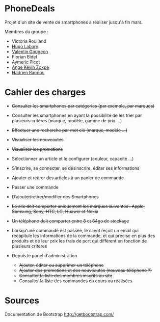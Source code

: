 # PhoneDeals
Projet d'un site de vente de smartphones à réaliser jusqu'à fin mars.

Membres du groupe :
- Victoria Roulland
- [Hugo Labory](https://github.com/Huglab)
- [Valentin Gougeon](https://github.com/ValGou)
- Florian Bidel
- Aymeric Picot
- [Ange Kévin Zokpé](https://github.com/Ange-Kevin)
- [Hadrien Rannou](https://github.com/HadrienX)

# Cahier des charges
- ~~Consulter les smartphones par catégories (par exemple, par marques)~~
- Consulter les smartphones en ayant la possibilité de les trier par plusieurs critères (marque, modèle, gamme de prix …)
- ~~Effectuer une recherche par mot clé (marque, modèle …)~~
- ~~Visualiser les nouveautés~~
- ~~Visualiser les promotions~~
- Sélectionner un article et le configurer (couleur, capacité …)
- S’inscrire, se connecter, se désinscrire, éditer ses informations
- Ajouter et retirer des articles à un panier de commande
- Passer une commande
- ~~D’ajouter/retirer/modifier des Smartphones~~
- ~~Le site doit comporter uniquement les marques suivantes : Apple, Samsung, Sony, HTC, LG, Huawei et Nokia~~
- ~~Un téléphone doit comporter entre 8 et 64go de stockage~~
- Lorsqu'une commande est passée, le client reçoit un email qui récapitule les informations de la commande, et qui précise en plus des produits et de leur prix les frais de port qui diffèrent en fonction de plusieurs critères

- Depuis le panel d'administration
  - ~~Ajouter, éditer ou supprimer un téléphone~~
  - ~~Ajouter des promotions et des nouveautés (nouveau téléphone ?)~~
  - ~~Consulter la liste des membres inscrits au site~~
  - ~~Consulter la liste des commandes en cours ou réalisées~~

# Sources
Documentation de Bootstrap
http://getbootstrap.com/

